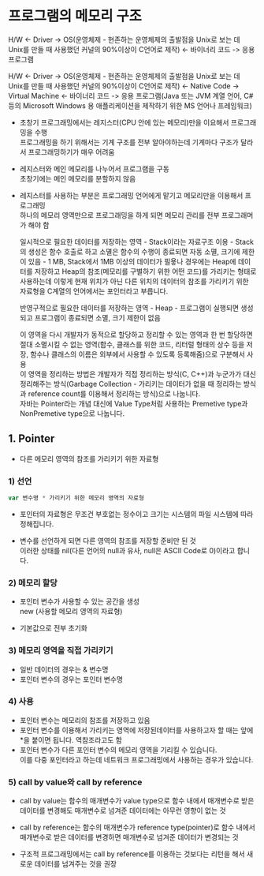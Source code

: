# 프로그램의 메모리 구조  
H/W <- Driver -> OS(운영체제 - 현존하는 운영체제의 출발점을 Unix로 보는 데 Unix를 만들 때 사용했던 커널의 90%이상이 C언어로 제작) <- 바이너리 코드 -> 응용 프로그램  

H/W <- Driver -> OS(운영체제 - 현존하는 운영체제의 출발점을 Unix로 보는 데 Unix를 만들 때 사용했던 커널의 90%이상이 C언어로 제작) <- Native Code -> Virtual Machine <- 바이너리 코드 -> 응용 프로그램(Java 또는 JVM 계열 언어, C# 등의 Microsoft Windows 용 애플리케이션을 제작하기 위한 MS 언어나 프레임워크)  

* 초창기 프로그래밍에서는 레지스터(CPU 안에 있는 메모리)만을 이요해서 프로그래밍을 수행  
프로그래밍을 하기 위해서는 기계 구조를 전부 알아야하는데 기계마다 구조가 달라서 프로그래밍하기가 매우 어려움  

* 레지스터와 메인 메모리를 나누어서 프로그램을 구동  
    초창기에는 메인 메모리를 분할하지 않음  

* 레지스터를 사용하는 부분은 프로그래밍 언어에게 맡기고 메모리만을 이용해서 프로그래밍  
    하나의 메모리 영역만으로 프로그래밍을 하게 되면 메모리 관리를 전부 프로그래머가 해야 함  

    일시적으로 필요한 데이터를 저장하는 영역 - Stack이라는 자료구조 이용 - Stack의 생성은 함수 호출로 하고 소멸은 함수의 수행이 종료되면 자동 소멸, 크기에 제한이 있음 - 1 MB, Stack에서 1MB 이상의 데이터가 필욯나 경우에는 Heap에 데이터를 저장하고 Heap의 참조(메모리를 구별하기 위한 어떤 코드)를 가리키는 형태로 사용하는데 이렇게 현재 위치가 아닌 다른 위치의 데이터의 참조를 가리키기 위한 자료형을 C계열의 언어에서는 포인터라고 부릅니다.  

    반영구적으로 필요한 데이터를 저장하는 영역 - Heap - 프로그램이 실행되면 생성되고 프로그램이 종료되면 소멸, 크기 제한이 없음  
    
    이 영역을 다시 개발자가 동적으로 할당하고 정리할 수 있는 영역과 한 번 할당하면 절대 소멸시킬 수 없는 영역(함수, 클래스를 위한 코드, 리터럴 형태의 상수 등을 저장, 함수나 클래스의 이름은 외부에서 사용할 수 있도록 등록해줌)으로 구분해서 사용  
    이 영역을 정리하는 방법은 개발자가 직접 정리하는 방식(C, C++)과 누군가가 대신 정리해주는 방식(Garbage Collection - 가리키는 데이터가 없을 때 정리하는 방식과 reference count를 이용해서 정리하는 방식)으로 나눕니다.  
    자바는 Pointer라는 개념 대신에 Value Type처럼 사용하는 Premetive type과 NonPremetive type으로 나눕니다.  

## 1. Pointer   
* 다른 메모리 영역의 참조를 가리키기 위한 자료형  
### 1) 선언  
```go
var 변수명 * 가리키기 위한 메모리 영역의 자료형  
```  
* 포인터의 자료형은 무조건 부호없는 정수이고 크기는 시스템의 파일 시스템에 따라 정해집니다.  

* 변수를 선언하게 되면 다른 영역의 참조를 저장할 준비만 된 것  
    이러한 상태를 nil(다른 언어의 null과 유사, null은 ASCII Code로 0)이라고 합니다.  

### 2) 메모리 할당  
* 포인터 변수가 사용할 수 있는 공간을 생성  
new (사용할 메모리 영역의 자료형)

* 기본값으로 전부 초기화  

### 3) 메모리 영역을 직접 가리키기  
* 일반 데이터의 경우는 & 변수명  
* 포인터 변수의 경우는 포인터 변수명  

### 4) 사용  
* 포인터 변수는 메모리의 참조를 저장하고 있음  
* 포인터 변수를 이용해서 가리키는 영역에 저장된데이터를 사용하고자 할 때는 앞에 *을 붙이면 됩니다. 
    역참조라고도 함  
* 포인터 변수가 다른 포인터 변수의 메모리 영역을 기리킬 수 있습니다.  
    이를 다중 포인터라고 하는데 네트워크 프로그래밍에서 사용하는 경우가 있습니다.  

### 5) call by value와 call by reference  
* call by value는 함수의 매개변수가 value type으로 함수 내에서 매개변수로 받은 데이터를 변경해도 매개변수로 넘겨준 데이터에는 아무런 영향이 없는 것  

* call by reference는 함수의 매개변수가 reference type(pointer)로 함수 내에서 매개변수로 받은 데이터를 변경하면 매개변수로 넘겨준 데이터가 변경되는 것  

* 구조적 프로그래밍에서는 call by reference를 이용하는 것보다는 리턴을 해서 새로운 데이터를 넘겨주는 것을 권장  

